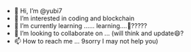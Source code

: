 - 👋 Hi, I’m @yubi7
- 👀 I’m interested in coding and blockchain
- 🌱 I’m currently learning ...... learning....🧐?????
- 💞️ I’m looking to collaborate on ... (will think and update😄?
- 📫 How to reach me ... 9sorry I may not help you)

<!---
yubi7/yubi7 is a ✨ special ✨ repository because its `README.md` (this file) appears on your GitHub profile.
You can click the Preview link to take a look at your changes.
--->
